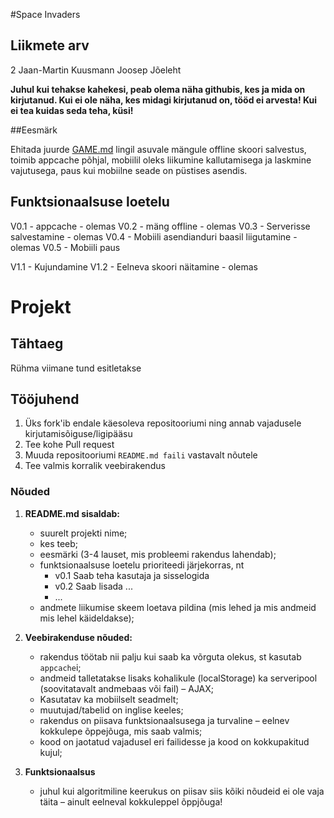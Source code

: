 #Space Invaders

## Liikmete arv
2
Jaan-Martin Kuusmann
Joosep Jõeleht

**Juhul kui tehakse kahekesi, peab olema näha githubis, kes ja mida on kirjutanud. Kui ei ole näha, kes midagi kirjutanud on, tööd ei arvesta! Kui ei tea kuidas seda teha, küsi!**

##Eesmärk

Ehitada juurde [GAME.md](https://github.com/jissepo/vk-projekt/blob/master/GAME.md) lingil asuvale mängule offline skoori salvestus, toimib appcache põhjal, mobiilil oleks liikumine kallutamisega ja laskmine vajutusega, paus kui mobiilne seade on püstises asendis.

## Funktsionaalsuse loetelu

V0.1 - appcache - olemas
V0.2 - mäng offline - olemas
V0.3 - Serverisse salvestamine - olemas
V0.4 - Mobiili asendianduri baasil liigutamine - olemas
V0.5 - Mobiili paus

V1.1 - Kujundamine
V1.2 - Eelneva skoori näitamine -  olemas

# Projekt

## Tähtaeg

Rühma viimane tund esitletakse



## Tööjuhend
1. Üks fork'ib endale käesoleva repositooriumi ning annab vajadusele kirjutamisõiguse/ligipääsu
1. Tee kohe Pull request
1. Muuda repositooriumi `README.md faili` vastavalt nõutele
1. Tee valmis korralik veebirakendus

### Nõuded

1. **README.md sisaldab:**
    * suurelt projekti nime;
    * kes teeb;
    * eesmärki (3-4 lauset, mis probleemi rakendus lahendab);
    * funktsionaalsuse loetelu prioriteedi järjekorras, nt
        * v0.1 Saab teha kasutaja ja sisselogida
        * v0.2 Saab lisada ...
        * ...
    * andmete liikumise skeem loetava pildina (mis lehed ja mis andmeid mis lehel käideldakse);

2. **Veebirakenduse nõuded:**
    * rakendus töötab nii palju kui saab ka võrguta olekus, st kasutab `appcache`i;
    * andmeid talletatakse lisaks kohalikule (localStorage) ka serveripool (soovitatavalt andmebaas või fail) – AJAX;
    * Kasutatav ka mobiilselt seadmelt;
    * muutujad/tabelid on inglise keeles;
    * rakendus on piisava funktsionaalsusega ja turvaline – eelnev kokkulepe õppejõuga, mis saab valmis;
    * kood on jaotatud vajadusel eri failidesse ja kood on kokkupakitud kujul;

3. **Funktsionaalsus**
    * juhul kui algoritmiline keerukus on piisav siis kõiki nõudeid ei ole vaja täita – ainult eelneval kokkuleppel õppjõuga!
